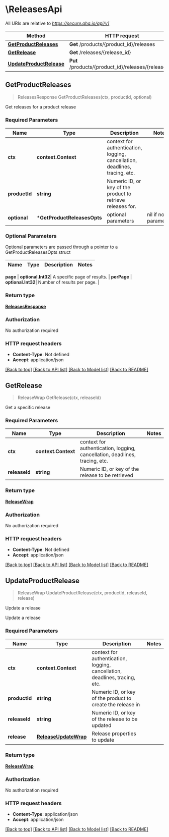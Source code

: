# \ReleasesApi

All URIs are relative to *https://secure.aha.io/api/v1*

Method | HTTP request | Description
------------- | ------------- | -------------
[**GetProductReleases**](ReleasesApi.md#GetProductReleases) | **Get** /products/{product_id}/releases | 
[**GetRelease**](ReleasesApi.md#GetRelease) | **Get** /releases/{release_id} | 
[**UpdateProductRelease**](ReleasesApi.md#UpdateProductRelease) | **Put** /products/{product_id}/releases/{release_id} | Update a release



## GetProductReleases

> ReleasesResponse GetProductReleases(ctx, productId, optional)



Get releases for a product release

### Required Parameters


Name | Type | Description  | Notes
------------- | ------------- | ------------- | -------------
**ctx** | **context.Context** | context for authentication, logging, cancellation, deadlines, tracing, etc.
**productId** | **string**| Numeric ID, or key of the product to retrieve releases for. | 
 **optional** | ***GetProductReleasesOpts** | optional parameters | nil if no parameters

### Optional Parameters

Optional parameters are passed through a pointer to a GetProductReleasesOpts struct


Name | Type | Description  | Notes
------------- | ------------- | ------------- | -------------

 **page** | **optional.Int32**| A specific page of results. | 
 **perPage** | **optional.Int32**| Number of results per page. | 

### Return type

[**ReleasesResponse**](ReleasesResponse.md)

### Authorization

No authorization required

### HTTP request headers

- **Content-Type**: Not defined
- **Accept**: application/json

[[Back to top]](#) [[Back to API list]](../README.md#documentation-for-api-endpoints)
[[Back to Model list]](../README.md#documentation-for-models)
[[Back to README]](../README.md)


## GetRelease

> ReleaseWrap GetRelease(ctx, releaseId)



Get a specific release

### Required Parameters


Name | Type | Description  | Notes
------------- | ------------- | ------------- | -------------
**ctx** | **context.Context** | context for authentication, logging, cancellation, deadlines, tracing, etc.
**releaseId** | **string**| Numeric ID, or key of the release to be retrieved | 

### Return type

[**ReleaseWrap**](ReleaseWrap.md)

### Authorization

No authorization required

### HTTP request headers

- **Content-Type**: Not defined
- **Accept**: application/json

[[Back to top]](#) [[Back to API list]](../README.md#documentation-for-api-endpoints)
[[Back to Model list]](../README.md#documentation-for-models)
[[Back to README]](../README.md)


## UpdateProductRelease

> ReleaseWrap UpdateProductRelease(ctx, productId, releaseId, release)

Update a release

Update a release

### Required Parameters


Name | Type | Description  | Notes
------------- | ------------- | ------------- | -------------
**ctx** | **context.Context** | context for authentication, logging, cancellation, deadlines, tracing, etc.
**productId** | **string**| Numeric ID, or key of the product to create the release in | 
**releaseId** | **string**| Numeric ID, or key of the release to be updated | 
**release** | [**ReleaseUpdateWrap**](ReleaseUpdateWrap.md)| Release properties to update | 

### Return type

[**ReleaseWrap**](ReleaseWrap.md)

### Authorization

No authorization required

### HTTP request headers

- **Content-Type**: application/json
- **Accept**: application/json

[[Back to top]](#) [[Back to API list]](../README.md#documentation-for-api-endpoints)
[[Back to Model list]](../README.md#documentation-for-models)
[[Back to README]](../README.md)

